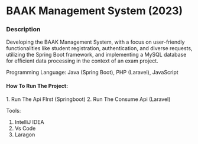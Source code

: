 # BAAK Management System (2023)

<h3>Description</h3>
Developing the BAAK Management System, with a focus on user-friendly functionalities like student registration, authentication, and diverse requests, utilizing the Spring Boot framework, and implementing a MySQL database for efficient data processing in the context of an exam project.

Programming Language: Java (Spring Boot), PHP (Laravel), JavaScript

<h4>How To Run The Project:</h4>
1. Run The Api FIrst (Springboot)
2. Run The Consume Api (Laravel)

Tools:
1. IntelliJ IDEA
2. Vs Code
3. Laragon
